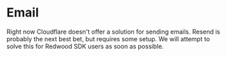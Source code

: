 # Email

Right now Cloudflare doesn't offer a solution for sending emails. Resend is probably the next best bet, but requires some setup.
We will attempt to solve this for Redwood SDK users as soon as possible.

